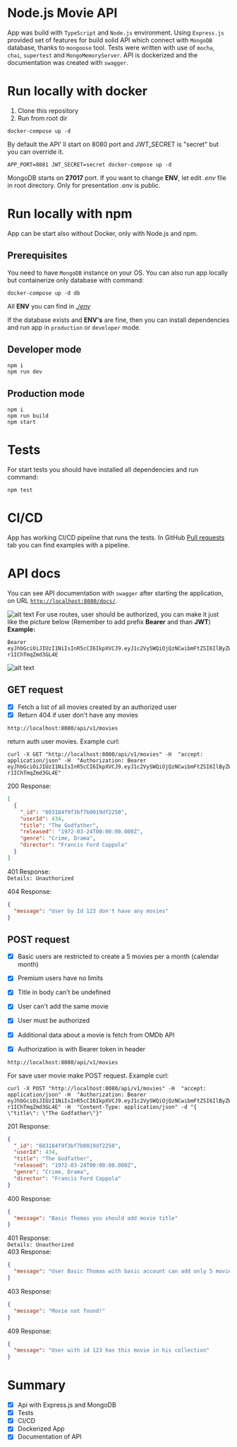 # Node.js Movie API

App was build with `TypeScript` and `Node.js` environment. Using `Express.js` provided set of features for build solid
API which connect with `MongoDB` database, thanks to `mongoose` tool. Tests were written with use of `mocha`, `chai`, `supertest` and `MongoMemoryServer`. API is dockerized and the documentation was created with `swagger`.

# Run locally with docker

1. Clone this repository
2. Run from root dir

```
docker-compose up -d
```

By default the API' ll start on 8080 port and JWT_SECRET is "secret" but you can override it.

```
APP_PORT=8081 JWT_SECRET=secret docker-compose up -d
```

MongoDB starts on **27017** port. If you want to change **ENV**, let edit *.env* file in root directory.
Only for presentation *.env* is public. 

# Run locally with npm

App can be start also without Docker, only with Node.js and npm.

## Prerequisites

You need to have `MongoDB` instance on your OS. You can also run app locally but containerize only database with command:

```
docker-compose up -d db
```

All **ENV** you can find in [*./env*](/.env)

If the database exists and **ENV's** are fine, then you can install dependencies and run app in `production` or `developer` mode.

## Developer mode

```
npm i
npm run dev
```

## Production mode

```
npm i
npm run build
npm start
```

# Tests

For start tests you should have installed all dependencies and run command:

```
npm test
```

# CI/CD

App has working CI/CD pipeline that runs the tests. In GitHub [Pull requests](https://github.com/BartekCK/movie-api/pulls) tab you can find examples with a pipeline.

# API docs

You can see API documentation with `swagger` after starting the application, on URL
[`http://localhost:8080/docs/`](http://localhost:8080/docs/).

![alt text](https://uc68ec6c813baa10a2ce91d0a9af.previews.dropboxusercontent.com/p/thumb/ABFdSSDg4bDpcrp-qkx57xMQhrG2nAHriV5-aAvsrSUvodbY7eamp8R6ne8K1JBE_B8tGMNaG_Kc1jOrOEbc2tn3SM1ZuwnESXUY3YeDUW_ztEB-NjUEMQHmwETWUjb8__2JW4CmACsk-z8uMBEkvK71LqaOsaBsZ4HI353RqYOzgO32YXQGoE4txj-UtXRTKcprak_0XiEqKkPhpOuMuhXb0SRYSS73M8IQu_Hw_LU-USLhZe57EJkkTOTE9KzJRzcFyynhUTmcI-NRYKqsyfpO40adiBJ_YEwt14_oDAUCMxyIYkkMRqcuxexYJD48OTYSgN2rvFIN8GFs-eW3dHYTrzWJtNTC_DCXg0hANo-FbdFsy15cJVKkulcrERZmHKbvxrXqTkXttKCvnZF4yxTT/p.png?fv_content=true&size_mode=5)
For use routes, user should be authorized, you can make it just like the picture below
(Remember to add prefix **Bearer** and than **JWT**)<br />
**Example:**

```
Bearer eyJhbGciOiJIUzI1NiIsInR5cCI6IkpXVCJ9.eyJ1c2VySWQiOjQzNCwibmFtZSI6IlByZW1pdW0gSmltIiwicm9sZSI6InByZW1pdW0iLCJpYXQiOjE2MTM4NTc4NTMsImV4cCI6MTYxMzg1OTY1MywiaXNzIjoiaHR0cHM6Ly93d3cubmV0Z3VydS5jb20vIiwic3ViIjoiNDM0In0.GZqNVfaRkexvnAbdBlXAP6Ojh8-r1IChTmqZmd3GL4E
```

![alt text](https://ucad09dd9e390377755e5971de85.previews.dropboxusercontent.com/p/thumb/ABGWxnWTGsKrJUpJAdRqVAfrfoqVYNT4eozfbIauh29db-TaqYC-x4c2ZLzNf3uxzDeEIcKMdDInsqyeFYY6Jm2nGwlMO8LAUBzFYK_CR5UL5x-Y4dHWA5A6MDmmfV9zJBiSyKLEuRMJa7mbqZrsUgndH4RspuvR59KJuleaIAnVM4qXXaODDKwpXCQbAXACVWv4Rjczx-RG0IOurt0KG3IfRZCSWu4JcuNQ35S9ftSCoNJVku2oQ2KrDUJtU9mirkIxaSxw3hJpoMimYqjLagXw2L8ABkJqunIxbXP5qEQ_F72lgWgdMpyCbmwifr5ytqY1JmdurOI9Z8seCSfxgwFKZZjL2BdUi2iLeyssBQMRhZRKU3RGbPU_2ZUfpJcsL1VyFCuH8I6_IevPEvxmbsKu/p.png?fv_content=true&size_mode=5)

## GET request
- [x] Fetch a list of all movies created by an authorized user
- [x] Return 404 if user don't have any movies

```
http://localhost:8080/api/v1/movies
```

return auth user movies. Example curl:

```
curl -X GET "http://localhost:8080/api/v1/movies" -H  "accept: application/json" -H  "Authorization: Bearer eyJhbGciOiJIUzI1NiIsInR5cCI6IkpXVCJ9.eyJ1c2VySWQiOjQzNCwibmFtZSI6IlByZW1pdW0gSmltIiwicm9sZSI6InByZW1pdW0iLCJpYXQiOjE2MTM4NTc4NTMsImV4cCI6MTYxMzg1OTY1MywiaXNzIjoiaHR0cHM6Ly93d3cubmV0Z3VydS5jb20vIiwic3ViIjoiNDM0In0.GZqNVfaRkexvnAbdBlXAP6Ojh8-r1IChTmqZmd3GL4E"
```

200 Response:

```json
[
  {
    "_id": "603184f9f3bf7b0019df2250",
    "userId": 434,
    "title": "The Godfather",
    "released": "1972-03-24T00:00:00.000Z",
    "genre": "Crime, Drama",
    "director": "Francis Ford Coppola"
  }
]
```

401 Response:<br />
`Details: Unauthorized`<br />

404 Response:
```json
{
  "message": "User by Id 123 don't have any movies"
}
```
## POST request

- [x] Basic users are restricted to create a 5 movies per a month (calendar month)
- [x] Premium users have no limits
- [x] Title in body can't be undefined
- [x] User can't add the same movie
- [x] User must be authorized
- [x] Additional data about a movie is fetch from OMDb API
- [x] Authorization is with Bearer token in header


```
http://localhost:8080/api/v1/movies
```

For save user movie make POST request. Example curl:

```
curl -X POST "http://localhost:8080/api/v1/movies" -H  "accept: application/json" -H  "Authorization: Bearer eyJhbGciOiJIUzI1NiIsInR5cCI6IkpXVCJ9.eyJ1c2VySWQiOjQzNCwibmFtZSI6IlByZW1pdW0gSmltIiwicm9sZSI6InByZW1pdW0iLCJpYXQiOjE2MTM4NTc4NTMsImV4cCI6MTYxMzg1OTY1MywiaXNzIjoiaHR0cHM6Ly93d3cubmV0Z3VydS5jb20vIiwic3ViIjoiNDM0In0.GZqNVfaRkexvnAbdBlXAP6Ojh8-r1IChTmqZmd3GL4E" -H  "Content-Type: application/json" -d "{  \"title\": \"The Godfather\"}"
```

201 Response:
```json
{
  "_id": "603184f9f3bf7b0019df2250",
  "userId": 434,
  "title": "The Godfather",
  "released": "1972-03-24T00:00:00.000Z",
  "genre": "Crime, Drama",
  "director": "Francis Ford Coppola"
}
```
400 Response:
```json
{
  "message": "Basic Thomas you should add movie title"
}
```
401 Response:<br />
`Details: Unauthorized`<br />
403 Response:
```json
{
  "message": "User Basic Thomas with basic account can add only 5 movies on month"
}
```
403 Response:
```json
{
  "message": "Movie not found!"
}
```
409 Response:
```json
{
  "message": "User with id 123 has this movie in his collection"
}
```

# Summary
- [x] Api with Express.js and MongoDB
- [x] Tests
- [x] CI/CD
- [x] Dockerized App
- [x] Documentation of API
